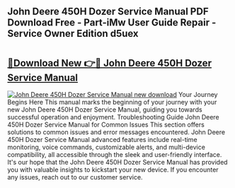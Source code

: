 ## John Deere 450H Dozer Service Manual PDF Download Free - Part-iMw User Guide Repair - Service Owner Edition d5uex

# <h2><a href="http://bc90003.oget.top/?id=John+Deere+450H+Dozer+Service+Manual">🔗Download New 👉🔴 John Deere 450H Dozer Service Manual</a></h2>

[![John Deere 450H Dozer Service Manual new download](https://i.imgur.com/5g1atiW.png)](http://bc90003.oget.top/?id=John+Deere+450H+Dozer+Service+Manual)
Your Journey Begins Here This manual marks the beginning of your journey with your new John Deere 450H Dozer Service Manual, guiding you towards successful operation and enjoyment. Troubleshooting Guide John Deere 450H Dozer Service Manual for Common Issues This section offers solutions to common issues and error messages encountered. John Deere 450H Dozer Service Manual advanced features include real-time monitoring, voice commands, customizable alerts, and multi-device compatibility, all accessible through the sleek and user-friendly interface. It's our hope that the John Deere 450H Dozer Service Manual has provided you with valuable insights to kickstart your new device. If you encounter any issues, reach out to our customer service.
